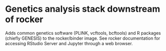 # Genetics analysis stack downstream of rocker

Adds common genetics software (PLINK, vcftools, bcftools) and R packages
(chiefly GENESIS) to the rocker/binder image. See rocker documentation for
accessing RStudio Server and Jupyter through a web browser.
